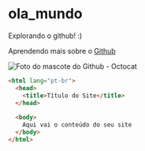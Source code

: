 # ola_mundo
Explorando o github! :)


Aprendendo mais sobre o [Github](https://github.com/)

![Foto do mascote do Github - Octocat](https://www.netclipart.com/pp/m/271-2717839_github-octocat.png)

```html
<html lang="pt-br">
  <head>
    <title>Título do Site</title>
  </head>
  
  <body>
    Aqui vai o conteúdo do seu site
  </body>
</html>
```
